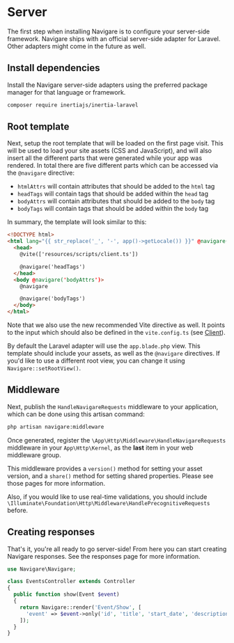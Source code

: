 # Server

The first step when installing Navigare is to configure your server-side framework. Navigare ships with an official server-side adapter for Laravel. Other adapters might come in the future as well.

## Install dependencies

Install the Navigare server-side adapters using the preferred package manager for that language or framework.

```sh
composer require inertiajs/inertia-laravel
```

## Root template

Next, setup the root template that will be loaded on the first page visit. This will be used to load your site assets (CSS and JavaScript), and will also insert all the different parts that were generated while your app was rendered. In total there are five different parts which can be accessed via the `@navigare` directive:

- `htmlAttrs` will contain attributes that should be added to the `html` tag
- `headTags` will contain tags that should be added within the `head` tag
- `bodyAttrs` will contain attributes that should be added to the `body` tag
- `bodyTags` will contain tags that should be added within the `body` tag

In summary, the template will look similar to this:

```html
<!DOCTYPE html>
<html lang="{{ str_replace('_', '-', app()->getLocale()) }}" @navigare('htmlAttrs')>
  <head>
    @vite(['resources/scripts/client.ts'])

    @navigare('headTags')
  </head>
  <body @navigare('bodyAttrs')>
    @navigare

    @navigare('bodyTags')
  </body>
</html>
```

Note that we also use the new recommended Vite directive as well. It points to the input which should also be defined in the `vite.config.ts` (see [Client](/guide/installation/client#add-vite-plugin)).

By default the Laravel adapter will use the `app.blade.php` view. This template should include your assets, as well as the `@navigare` directives. If you'd like to use a different root view, you can change it using `Navigare::setRootView()`.

## Middleware

Next, publish the `HandleNavigareRequests` middleware to your application, which can be done using this artisan command:

```sh
php artisan navigare:middleware
```

Once generated, register the `\App\Http\Middleware\HandleNavigareRequests` middleware in your `App\Http\Kernel`, as the **last** item in your web middleware group.

This middleware provides a `version()` method for setting your asset version, and a `share()` method for setting shared properties. Please see those pages for more information.

Also, if you would like to use real-time validations, you should include
`\Illuminate\Foundation\Http\Middleware\HandlePrecognitiveRequests` before.

## Creating responses

That's it, you're all ready to go server-side! From here you can start creating Navigare responses. See the responses page for more information.

```php
use Navigare\Navigare;

class EventsController extends Controller
{
  public function show(Event $event)
  {
    return Navigare::render('Event/Show', [
      'event' => $event->only('id', 'title', 'start_date', 'description'),
    ]);
  }
}
```
